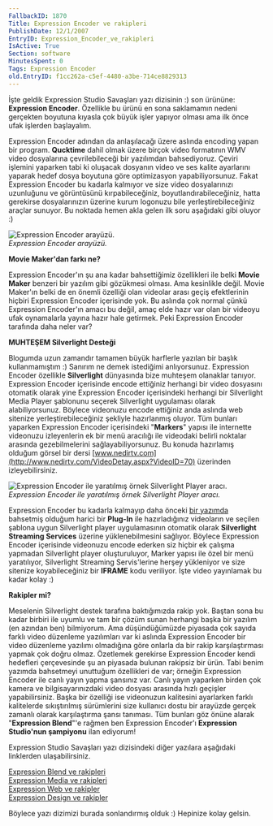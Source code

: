 ```yaml
---
FallbackID: 1870
Title: Expression Encoder ve rakipleri
PublishDate: 12/1/2007
EntryID: Expression_Encoder_ve_rakipleri
IsActive: True
Section: software
MinutesSpent: 0
Tags: Expression Encoder
old.EntryID: f1cc262a-c5ef-4480-a3be-714ce8829313
---
```

İşte geldik Expression Studio Savaşları yazı dizisinin :) son ürününe:
**Expression Encoder**. Özellikle bu ürünü en sona saklamamın nedeni
gerçekten boyutuna kıyasla çok büyük işler yapıyor olması ama ilk önce
ufak işlerden başlayalım.

Expression Encoder adından da anlaşılacağı üzere aslında encoding yapan
bir program. **Qucktime** dahil olmak üzere birçok video formatının WMV
video dosyalarına çevrilebileceği bir yazılımdan bahsediyoruz. Çeviri
işlemini yaparken tabi ki oluşacak dosyanın video ve ses kalite
ayarlarını yaparak hedef dosya boyutuna göre optimizasyon
yapabiliyorsunuz. Fakat Expression Encoder bu kadarla kalmıyor ve size
video dosyalarınızı uzunluğunu ve görüntüsünü kırpabileceğiniz,
boyutlandırabileceğiniz, hatta gerekirse dosyalarınızın üzerine kurum
logonuzu bile yerleştirebileceğiniz araçlar sunuyor. Bu noktada hemen
akla gelen ilk soru aşağıdaki gibi oluyor :)

![Expression Encoder
arayüzü.](http://cdn.daron.yondem.com/assets/1870/30112007_1.png)\
*Expression Encoder arayüzü.*

**Movie Maker'dan farkı ne?**

Expression Encoder'ın şu ana kadar bahsettiğimiz özellikleri ile belki
**Movie Maker** benzeri bir yazılım gibi gözükmesi olması. Ama
kesinlikle değil. Movie Maker'ın belki de en önemli özelliği olan
videolar arası geçiş efektlerinin hiçbiri Expression Encoder içerisinde
yok. Bu aslında çok normal çünkü Expression Encoder'ın amacı bu değil,
amaç elde hazır var olan bir videoyu ufak oynamalarla yayına hazır hale
getirmek. Peki Expression Encoder tarafında daha neler var?

**MUHTEŞEM Silverlight Desteği**

Blogumda uzun zamandır tamamen büyük harflerle yazılan bir başlık
kullanmamıştım :) Sanırım ne demek istediğimi anlıyorsunuz. Expression
Encoder özellikle **Silverlight** dünyasında bize muhteşem olanaklar
tanıyor. Expression Encoder içerisinde encode ettiğiniz herhangi bir
video dosyasını otomatik olarak yine Expression Encoder içerisindeki
herhangi bir Silverlight Media Player şablonunu seçerek Silverlight
uygulaması olarak alabiliyorsunuz. Böylece videonuzu encode ettiğiniz
anda aslında web sitenize yerleştirebileceğiniz şekliyle hazırlanmış
oluyor. Tüm bunları yaparken Expression Encoder içerisindeki
"**Markers**" yapısı ile internette videonuzu izleyenlerin ek bir menü
aracılığı ile videodaki belirli noktalar arasında gezebilmelerini
sağlayabiliyorsunuz. Bu konuda hazırlamış olduğum görsel bir dersi
[www.nedirtv.com](http://www.nedirtv.com/VideoDetay.aspx?VideoID=70)
üzerinden izleyebilirsiniz.

![Expression Encoder ile yaratılmış örnek Silverlight Player
aracı.](http://cdn.daron.yondem.com/assets/1870/30112007_2.png)\
*Expression Encoder ile yaratılmış örnek Silverlight Player aracı.*

Expression Encoder bu kadarla kalmayıp daha önceki [bir
yazımda](http://daron.yondem.com/tr/post/ea3ed226-82b6-4260-bd49-7c0444c7fbf4)
bahsetmiş olduğum harici bir **Plug-In** ile hazırladığınız videoların
ve seçilen şablona uygun Silverlight player uygulamasının otomatik
olarak **Silverlight Streaming Services** üzerine yüklenebilmesini
sağlıyor. Böylece Expression Encoder içerisinde videonuzu encode ederken
siz hiçbir ek çalışma yapmadan Silverlight player oluşturuluyor, Marker
yapısı ile özel bir menü yaratılıyor, Silverlight Streaming
Servis'lerine herşey yükleniyor ve size sitenize koyabileceğiniz bir
**IFRAME** kodu veriliyor. İşte video yayınlamak bu kadar kolay :)

**Rakipler mi?**

Meselenin Silverlight destek tarafına baktığımızda rakip yok. Baştan
sona bu kadar birbiri ile uyumlu ve tam bir çözüm sunan herhangi başka
bir yazılım (en azından ben) bilmiyorum. Ama düşündüğümüzde piyasada çok
sayıda farklı video düzenleme yazılımları var ki aslında Expression
Encoder bir video düzenleme yazılımı olmadığına göre onlarla da bir
rakip karşılaştırması yapmak çok doğru olmaz. Özetlemek gerekirse
Expression Encoder kendi hedefleri çerçevesinde şu an piyasada bulunan
rakipsiz bir ürün. Tabi benim yazımda bahsetmeyi unuttuğum özellikleri
de var; örneğin Expression Encoder ile canlı yayın yapma şansınız var.
Canlı yayın yaparken birden çok kamera ve bilgisayarınızdaki video
dosyası arasında hızlı geçişler yapabilirsiniz. Başka bir özelliği ise
videonuzun kalitesini ayarlarken farklı kalitelerde sıkıştırılmış
sürümlerini size kullanıcı dostu bir arayüzde gerçek zamanlı olarak
karşılaştırma şansı tanıması. Tüm bunları göz önüne alarak "**Expression
Blend**"'e rağmen ben Expression Encoder'ı **Expression Studio'nun
şampiyonu** ilan ediyorum!

Expression Studio Savaşları yazı dizisindeki diğer yazılara aşağıdaki
linklerden ulaşabilirsiniz.

[Expression Blend ve
rakipleri](http://daron.yondem.com/tr/post/d8fc60b8-9bba-4f15-83b0-1e4adadd31be)\
 [Expression Media ve
rakipleri](http://daron.yondem.com/tr/post/ebc1b99d-ddc9-49f8-af34-1dc42b194ece)\
 [Expression Web ve
rakipler](http://daron.yondem.com/tr/post/5ee7ec45-f6f5-4a98-9902-0e8fe2bc2016)\
 [Expression Design ve
rakipler](http://daron.yondem.com/tr/post/4918cfdc-60cf-448f-8a1c-e6859205bc2f)

Böylece yazı dizimizi burada sonlandırmış olduk :) Hepinize kolay
gelsin.


